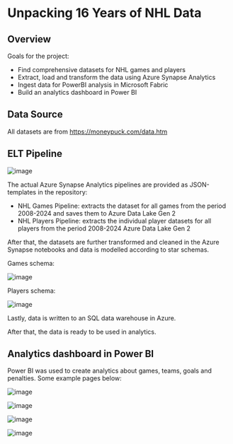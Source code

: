 # Unpacking 16 Years of NHL Data

## Overview

Goals for the project:
* Find comprehensive datasets for NHL games and players
* Extract, load and transform the data using Azure Synapse Analytics
* Ingest data for PowerBI analysis in Microsoft Fabric
* Build an analytics dashboard in Power BI

## Data Source

All datasets are from https://moneypuck.com/data.htm

## ELT Pipeline

![image](https://github.com/user-attachments/assets/aa5a5eef-ec3c-4b3d-b90e-050600b24801)

The actual Azure Synapse Analytics pipelines are provided as JSON-templates in the repository:

- NHL Games Pipeline: extracts the dataset for all games from the period 2008-2024 and saves them to Azure Data Lake Gen 2
- NHL Players Pipeline: extracts the individual player datasets for all players from the period 2008-2024 Azure Data Lake Gen 2

After that, the datasets are further transformed and cleaned in the Azure Synapse notebooks and data is modelled according to star schemas.

Games schema:

![image](https://github.com/user-attachments/assets/d40af9cc-0bdb-4d02-ae12-b921577e3725)

Players schema:

![image](https://github.com/user-attachments/assets/076a63ac-1cd7-4871-a2fa-4c5e19b26d2a)

Lastly, data is written to an SQL data warehouse in Azure.

After that, the data is ready to be used in analytics.

## Analytics dashboard in Power BI

Power BI was used to create analytics about games, teams, goals and penalties. Some example pages below:

![image](https://github.com/user-attachments/assets/81de9986-e3f1-428a-96e7-20e246cdb27c)

![image](https://github.com/user-attachments/assets/f657fc72-c5d7-44cc-a2fb-f26dcab44ca6)

![image](https://github.com/user-attachments/assets/20af85e1-ede5-41d5-9277-be059f17fb79)

![image](https://github.com/user-attachments/assets/35bae7f2-e15c-4895-9d31-84560a11a27d)
